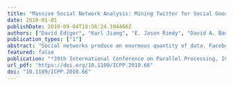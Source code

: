 ```yaml
---
title: "Massive Social Network Analysis: Mining Twitter for Social Good"
date: 2010-01-01
publishDate: 2019-09-04T10:56:24.194466Z
authors: ["David Ediger", "Karl Jiang", "E. Jason Riedy", "David A. Bader", "Courtney Corley", "Robert M. Farber", "William N. Reynolds"]
publication_types: ["1"]
abstract: "Social networks produce an enormous quantity of data. Facebook consists of over 400 million active users sharing over 5 billion pieces of information each month. Analyzing this vast quantity of unstructured data presents challenges for software and hardware. We present GraphCT, a Graph Characterization Toolkit for massive graphs representing social network data. On a 128-processor Cray XMT, GraphCT estimates the betweenness centrality of an artificially generated (R-MAT) 537 million vertex, 8.6 billion edge graph in 55 minutes and a real-world graph (Kwak, et al.) with 61.6 million vertices and 1.47 billion edges in 105 minutes. We use GraphCT to analyze public data from Twitter, a microblogging network. Twitter's message connections appear primarily tree-structured as a news dissemination system. Within the public data, however, are clusters of conversations. Using GraphCT, we can rank actors within these conversations and help analysts focus attention on a much smaller data subset."
featured: false
publication: "*39th International Conference on Parallel Processing, ICPP 2010, San Diego, California, USA, 13-16 September 2010*"
url_pdf: "https://doi.org/10.1109/ICPP.2010.66"
doi: "10.1109/ICPP.2010.66"
---
```


